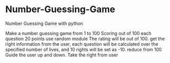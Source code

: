 # Number-Guessing-Game
Number Guessing Game with python

Make a number guessing game from 1 to 100
Scoring out of 100 each question 20 points
use random module
The rating will be out of 100.
get the right information from the user, each question will be calculated over the specified number of lives, and 10 rights will be set as -10.
reduce from 100
Guide the user up and down.
Take the right from user
